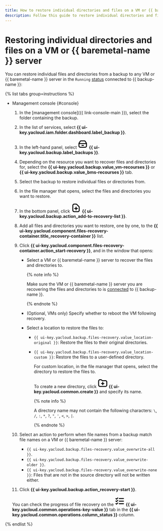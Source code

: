 ```yaml
---
title: How to restore individual directories and files on a VM or {{ baremetal-name }} server
description: Follow this guide to restore individual directories and files on a VM or {{ baremetal-name }} server.
---
```


# Restoring individual directories and files on a VM or {{ baremetal-name }} server


You can restore individual files and directories from a backup to any VM or {{ baremetal-name }} server in the `Running` [status](../../../compute/concepts/vm-statuses.md#list-of-statuses) connected to {{ backup-name }}:

{% list tabs group=instructions %}

- Management console {#console}

  1. In the [management console]({{ link-console-main }}), select the folder containing the backup.
  1. In the list of services, select **{{ ui-key.yacloud.iam.folder.dashboard.label_backup }}**.
  1. In the left-hand panel, select ![backups](../../../_assets/console-icons/archive.svg) **{{ ui-key.yacloud.backup.label_backups }}**.
  1. Depending on the resource you want to recover files and directories for, select the **{{ ui-key.yacloud.backup.value_vm-recourses }}** or **{{ ui-key.yacloud.backup.value_bms-recourses }}** tab.
  1. Select the backup to restore individual files or directories from.
  1. In the file manager that opens, select the files and directories you want to restore.
  1. In the bottom panel, click ![file](../../../_assets/console-icons/file-plus.svg) **{{ ui-key.yacloud.backup.action_add-to-recovery-list }}**.
  1. Add all files and directories you want to restore, one by one, to the **{{ ui-key.yacloud.component.files-recovery-container.title_recovery-container }}** list.
  1. Click **{{ ui-key.yacloud.component.files-recovery-container.action_start-recovery }}**, and in the window that opens:
      * Select a VM or {{ baremetal-name }} server to recover the files and directories to.

        {% note info %}

        Make sure the VM or {{ baremetal-name }} server you are recovering the files and directories to is [connected](../../concepts/vm-connection.md) to {{ backup-name }}.

        {% endnote %}

      * (Optional, VMs only) Specify whether to reboot the VM following recovery.
      * Select a location to restore the files to:
        * `{{ ui-key.yacloud.backup.files-recovery.value_location-original }}`: Restore the files to their original directories.
        * `{{ ui-key.yacloud.backup.files-recovery.value_location-custom }}`: Restore the files to a user-defined directory.

          For custom location, in the file manager that opens, select the directory to restore the files to. 
          
          To create a new directory, click ![new-folder](../../../_assets/console-icons/folder-plus.svg) **{{ ui-key.yacloud.common.create }}** and specify its name.

          {% note info %}

          A directory name may not contain the following characters: `\`, `/`, `:`, `*`, `?`, `"`, `'`, `<`, `>`, `|`.

          {% endnote %}

  1. Select an action to perform when file names from a backup match file names on a VM or {{ baremetal-name }} server:
      * `{{ ui-key.yacloud.backup.files-recovery.value_overwrite-all }}`.
      * `{{ ui-key.yacloud.backup.files-recovery.value_overwrite-older }}`.
      * `{{ ui-key.yacloud.backup.files-recovery.value_overwrite-none }}`: Files that are not in the source directory will not be written either.
  1. Click **{{ ui-key.yacloud.backup.action_recovery-start }}**.

  You can check the progress of file recovery on the ![operations](../../../_assets/console-icons/list-check.svg) **{{ ui-key.yacloud.common.operations-key-value }}** tab in the **{{ ui-key.yacloud.common.operations.column_status }}** column.

{% endlist %}
